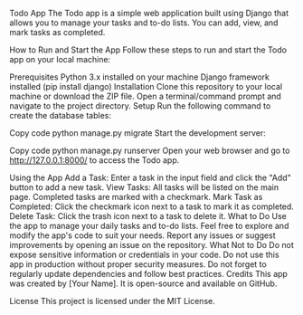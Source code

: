 Todo App
The Todo app is a simple web application built using Django that allows you to manage your tasks and to-do lists. You can add, view, and mark tasks as completed.

How to Run and Start the App
Follow these steps to run and start the Todo app on your local machine:

Prerequisites
Python 3.x installed on your machine
Django framework installed (pip install django)
Installation
Clone this repository to your local machine or download the ZIP file.
Open a terminal/command prompt and navigate to the project directory.
Setup
Run the following command to create the database tables:

Copy code
python manage.py migrate
Start the development server:

Copy code
python manage.py runserver
Open your web browser and go to http://127.0.0.1:8000/ to access the Todo app.

Using the App
Add a Task: Enter a task in the input field and click the "Add" button to add a new task.
View Tasks: All tasks will be listed on the main page. Completed tasks are marked with a checkmark.
Mark Task as Completed: Click the checkmark icon next to a task to mark it as completed.
Delete Task: Click the trash icon next to a task to delete it.
What to Do
Use the app to manage your daily tasks and to-do lists.
Feel free to explore and modify the app's code to suit your needs.
Report any issues or suggest improvements by opening an issue on the repository.
What Not to Do
Do not expose sensitive information or credentials in your code.
Do not use this app in production without proper security measures.
Do not forget to regularly update dependencies and follow best practices.
Credits
This app was created by [Your Name]. It is open-source and available on GitHub.

License
This project is licensed under the MIT License.